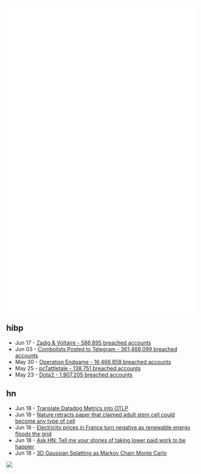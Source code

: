 ![Metrics](https://raw.githubusercontent.com/phixion/phixion/master/metrics.svg)

## hibp

<!--
for https://github.com/phixion/phixion/blob/main/.github/workflows/feeds.yml
-->
<!--START_SECTION:haveibeenpwnd-->
- Jun 17 - [Zadig & Voltaire - 586,895 breached accounts](https://haveibeenpwned.com/PwnedWebsites#ZadigVoltaire)
- Jun 03 - [Combolists Posted to Telegram - 361,468,099 breached accounts](https://haveibeenpwned.com/PwnedWebsites#TelegramCombolists)
- May 30 - [Operation Endgame - 16,466,858 breached accounts](https://haveibeenpwned.com/PwnedWebsites#OperationEndgame)
- May 25 - [pcTattletale - 138,751 breached accounts](https://haveibeenpwned.com/PwnedWebsites#pcTattletale)
- May 23 - [Dota2 - 1,907,205 breached accounts](https://haveibeenpwned.com/PwnedWebsites#Dota2)
<!--END_SECTION:haveibeenpwnd-->

## hn

<!--
for https://github.com/phixion/phixion/blob/main/.github/workflows/feeds.yml
-->
<!--START_SECTION:hn-->
- Jun 18 - [Translate Datadog Metrics into OTLP](https://grafana.com/blog/2024/06/18/translate-datadog-metrics-into-otlp-with-the-opentelemetry-collector-and-grafana-alloy/)
- Jun 18 - [Nature retracts paper that claimed adult stem cell could become any type of cell](https://retractionwatch.com/2024/06/18/nature-retracts-highly-cited-2002-paper-that-claimed-adult-stem-cells-could-become-any-type-of-cell/)
- Jun 18 - [Electricity prices in France turn negative as renewable energy floods the grid](https://fortune.com/2024/06/16/electricity-prices-france-negative-renewable-energy-supply-solar-power-wind-turbines/)
- Jun 18 - [Ask HN: Tell me your stories of taking lower paid work to be happier](https://news.ycombinator.com/item?id=40720121)
- Jun 18 - [3D Gaussian Splatting as Markov Chain Monte Carlo](https://ubc-vision.github.io/3dgs-mcmc/)
<!--END_SECTION:hn-->

<!--
for https://yhype.me
-->
![](https://hit.yhype.me/github/profile?user_id=13013670)
